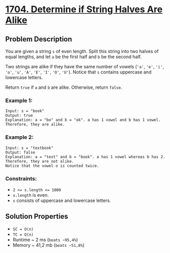 # [1704. Determine if String Halves Are Alike](https://leetcode.com/problems/determine-if-string-halves-are-alike/description/)

## Problem Description

You are given a string `s` of even length. Split this string into two halves of equal lengths, and let `a` be the first half and `b` be the second half.

Two strings are alike if they have the same number of vowels (`'a'`, `'e'`, `'i'`, `'o'`, `'u'`, `'A'`, `'E'`, `'I'`, `'O'`, `'U'`). Notice that `s` contains uppercase and lowercase letters.

Return `true` if `a` and `b` are alike. Otherwise, return `false`.



### Example 1:
```
Input: s = "book"
Output: true
Explanation: a = "bo" and b = "ok". a has 1 vowel and b has 1 vowel. Therefore, they are alike.
```
### Example 2:
```
Input: s = "textbook"
Output: false
Explanation: a = "text" and b = "book". a has 1 vowel whereas b has 2. Therefore, they are not alike.
Notice that the vowel o is counted twice.
```

### Constraints:

* `2 <= s.length <= 1000`
* `s.length` is even.
* `s` consists of uppercase and lowercase letters.

## Solution Properties

* `SC = O(n)`
* `TC = O(n)`
* Runtime ~ 2 ms (`beats ~95,4%`)
* Memory ~ 41,2 mb (`beats ~51,8%`)